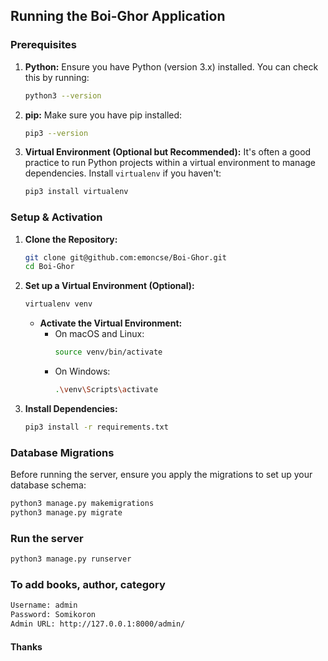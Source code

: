 ## Running the Boi-Ghor Application

### Prerequisites

1. **Python:** Ensure you have Python (version 3.x) installed. You can check this by running:
    ```bash
    python3 --version
    ```

2. **pip:** Make sure you have pip installed:
    ```bash
    pip3 --version
    ```

3. **Virtual Environment (Optional but Recommended):** It's often a good practice to run Python projects within a virtual environment to manage dependencies. Install `virtualenv` if you haven't:
    ```bash
    pip3 install virtualenv
    ```

### Setup & Activation

1. **Clone the Repository:**
    ```bash
    git clone git@github.com:emoncse/Boi-Ghor.git
    cd Boi-Ghor
    ```

2. **Set up a Virtual Environment (Optional):**
    ```bash
    virtualenv venv
    ```

   - **Activate the Virtual Environment:**
     - On macOS and Linux:
       ```bash
       source venv/bin/activate
       ```
     - On Windows:
       ```bash
       .\venv\Scripts\activate
       ```

3. **Install Dependencies:**
    ```bash
    pip3 install -r requirements.txt
    ```

### Database Migrations

Before running the server, ensure you apply the migrations to set up your database schema:

```bash
python3 manage.py makemigrations
python3 manage.py migrate
```

### Run the server

```bash
python3 manage.py runserver
```


### To add books, author, category

```bash
Username: admin
Password: Somikoron
Admin URL: http://127.0.0.1:8000/admin/
```


#### Thanks
